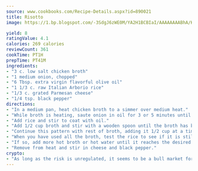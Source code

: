 ```yaml
---
source: www.cookbooks.com/Recipe-Details.aspx?id=890021
title: Risotto
image: https://1.bp.blogspot.com/-3SdgJ6zWE0M/YA2H1BCBIaI/AAAAAAAABhA/KLu9yTsYBMkJQudB_uFGwTypBtmTiBfZgCLcBGAsYHQ/s320/4.png

yield: 8
ratingValue: 4.1
calories: 269 calories
reviewCount: 361
cookTime: PT1H
prepTime: PT41M
ingredients:
- "3 c. low salt chicken broth"
- "1 medium onion, chopped"
- "6 Tbsp. extra virgin flavorful olive oil"
- "1 1/3 c. raw Italian Arborio rice"
- "1/3 c. grated Parmesan cheese"
- "1/4 tsp. black pepper"
directions:
- "In a medium pan, heat chicken broth to a simmer over medium heat."
- "While broth is heating, saute onion in oil for 3 or 5 minutes until soft."
- "Add rice and stir to coat with oil."
- "Add 1/2 cup broth and stir with a wooden spoon until the broth has been absorbed."
- "Continue this pattern with rest of broth, adding it 1/2 cup at a time and stirring until it is absorbed by the rice."
- "When you have used all the broth, test the rice to see if it is still too chewy."
- "If so, add more hot broth or hot water until it reaches the desired consistency."
- "Remove from heat and stir in cheese and black pepper."
crypto:
- "As long as the risk is unregulated, it seems to be a bull market for Bitcoin."
---
```

